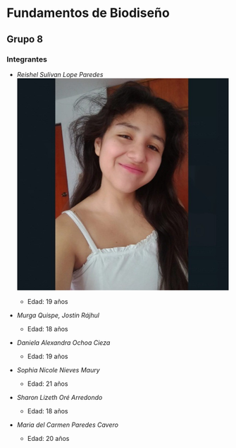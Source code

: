 # Fundamentos de Biodiseño  
## Grupo 8

### Integrantes

- *Reishel Sulivan Lope Paredes*
 ![Imagen](https://github.com/reishelsulivan/funbio/blob/main/FOTO.jfif)
  - Edad: 19 años

- *Murga Quispe, Jostin Rájhul*  
  - Edad: 18 años

- *Daniela Alexandra Ochoa Cieza*  
  - Edad: 19 años

- *Sophia Nicole Nieves Maury*  
  - Edad: 21 años

- *Sharon Lizeth Oré Arredondo*  
  - Edad: 18 años

- *Maria del Carmen Paredes Cavero*  
  - Edad: 20 años




